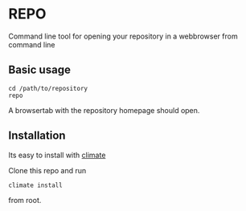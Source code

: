 # REPO

Command line tool for opening your repository in a webbrowser from command line

## Basic usage

```
cd /path/to/repository
repo
```

A browsertab with the repository homepage should open.

## Installation
Its easy to install with [climate](https://cli-mate.sh/)

Clone this repo and run
```
climate install
```
from root.
